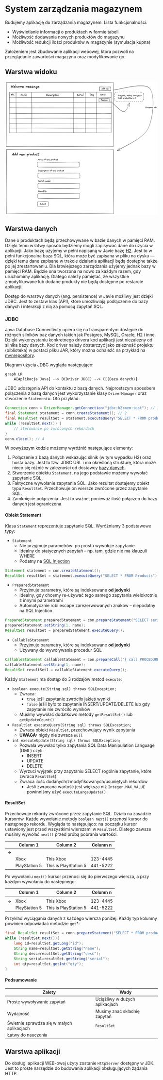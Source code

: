 # System zarządzania magazynem
Budujemy aplikację do zarządzania magazynem. Lista funkcjonalności:

- Wyświetlanie informacji o produktach w formie tabeli
- Możliwość dodawania nowych produktów do magazynu
- Możliwość redukcji ilości produktów w magazynie (symulacja kupna)

Założeniem jest zbudowanie aplikacji webowej, która pozwoli na przeglądanie zawartości magazynu oraz modyfikowanie go.

## Warstwa widoku
![This is how app would look like](images/view.png)
## Warstwa danych
Dane o produktach będą przechowywane w bazie danych w pamięci RAM. Dzięki temu w łatwy sposób będziemy mogli zapisywać dane do użycia w aplikacji. Jako bazę użyjemy w pełni napisaną w Javie bazę [H2](http://www.h2database.com/html/main.html). Jest to w pełni funkcjonalna baza SQL, która może być zapisana w pliku na dysku — dzięki temu dane zapisane w trakcie działania aplikacji będą dostępne także po jej zrestartowaniu. Dla łatwiejszego zarządzania użyjemy jednak bazy w pamięci RAM. Będzie ona tworzona na nowo za każdym razem, gdy uruchomimy aplikację. Dlatego należy pamiętać, że wszystkie zmodyfikowane lub dodane produkty nie będą dostępne po restarcie aplikacji.

Dostęp do warstwy danych (ang. persistence) w Javie możliwy jest dzięki JDBC. Jest to zestaw klas (API), które umożliwiają podłączenie do bazy danych i interakcji z nią za pomocą zapytań SQL.
### JDBC
Java Database Connectivity opiera się na transparentym dostępie do różnych silników baz danych takich jak Postgres, MySQL, Oracle, H2 i inne. Dzięki wykorzystaniu konkretnego drivera kod aplikacji jest niezależny od silnika bazy danych. Kod driver należy dostarczyć jako zależność projektu (biblioteka) w postaci pliku JAR, który można odnaleźć na przykład na [mvnrepository](http://mvnrepository.com).

Diagram użycia JDBC wygląda następująco:

```mermaid
graph LR
    A[Aplikacja Java] --> B(Driver JDBC) --> C[(Baza danych)]
```
JDBC udostępnia API do kontaktu z bazą danych. Najprostszym sposobem połączenia z bazą danych jest wykorzystanie klasy `DriverManager` oraz stworzenie `Statement`u. Oto przykład:
```java
Connection conn = DriverManager.getConnection("jdbc:h2:mem:test"); // 1
final Statement statement = conn.createStatement(); // 2
final ResultSet resultSet = statement.executeQuery("SELECT * FROM product"); // 3
while (resultSet.next()) {
    // iterowanie po zwróconych rekordach
}
conn.close(); // 4
```
W powyższym kodzie możemy wyróżnić następujące elementy:
1. Połączenie z bazą danych wskazując silnik (w tym wypadku H2) oraz hosta bazy. Jest to tzw. JDBC URL i ma określoną strukturę, która może nieco się różnić w zależności od dostawcy [bazy danych](https://www.baeldung.com/java-jdbc-url-format).
2. Stworzenie obiektu `Statement`, na jego podstawie możemy wywołać zapytanie SQL. 
3. Faktyczne wywołanie zapytania SQL. Jako rezultat dostajemy obiekt typu `ResultSet`. Przechowuje on wiersze zwrócone przez zapytanie SQL.
4. Zamknięcie połączenia. Jest to ważne, ponieważ ilość połączeń do bazy danych jest ograniczona.
#### Obiekt Statement
Klasa `Statement` reprezentuje zapytanie SQL. Wyróżniamy 3 podstawowe typy:
- `Statement`
  - Nie przyjmuje parametrów: po prostu wywołuje zapytanie
  - Idealny do statycznych zapytań – np. tam, gdzie nie ma klauzuli WHERE
  - Podatny na [SQL Injection](https://pl.wikipedia.org/wiki/SQL_injection)
```java
Statement statement = con.createStatement();
ResultSet resultSet = statement.executeQuery("SELECT * FROM Products");
```
- `PreparedStatement`
  - Przyjmuje parametry, które są indeksowane **od jedynki**
  - Idealny, gdy chcemy re-używać tego samego zapytania wielokrotnie z innymi parametrami
  - Automatycznie robi escape zarezerwowanych znaków – niepodatny na SQL Injection
```java
PreparedStatement preparedStatement = con.prepareStatement("SELECT serial FROM Products WHERE name LIKE ?");
preparedStatement.setString(1, name);
ResultSet resultSet = preparedStatement.executeQuery();
```
- `CallableStatement`
  - Przyjmuje parametry, które są indeksowane **od jedynki**
  - Używany do wywoływania procedur SQL
```java
CallableStatement callableStatement = con.prepareCall("{ call PROCEDURE(?,?...?)}");
callableStatement.setString(1, name);
ResultSet resultSet1 = callableStatement.executeQuery();
```
Każdy `Statement` ma dostęp do 3 rodzajów metod `execute`:
- `boolean execute(String sql) throws SQLException;`
  - Zwraca:
    - `true` jeśli zapytanie zwróciło jakieś wyniki
    - `false` jeśli było to zapytanie INSERT/UPDATE/DELETE lub gdy zapytanie nie zwróciło wyników
  - Musimy wywołać dodatkowo metody `getResultSet()` lub `getUpdateCount()`
- `ResultSet executeQuery(String sql) throws SQLException;`
  - Zwraca obiekt `ResultSet`, przechowujący wynik zapytania
  - **UWAGA:** nigdy nie zwraca `null`
- `int executeUpdate(String sql) throws SQLException;`
  - Pozwala wywołać tylko zapytania SQL Data Manipulation Language (DML) czyli:
    - INSERT
    - UPDATE
    - DELETE
  - Wyrzuci wyjątek przy zapytaniu SELECT (ogólnie zapytanie, które zwraca `ResultSet`)
  - Zwraca ilość dodanych/zmodyfikowanych/usuniętych rekordów
    - Jeśli zwracana wartość jest większa niż `Integer.MAX_VALUE` powinniśmy użyć `executeLargeUpdate()`
#### ResultSet
Przechowuje rekordy zwrócone przez zapytanie SQL. Działa na zasadzie kursorów. Każde wywołanie metody `boolean next()` przenosi kursor do następnego rekordu. Wygląda to następująco: na początku kursor ustawiony jest przed wszystkimi wierszami w `ResultSet`. Dlatego zawsze musimy wywołać `next()` przed próbą pobrania wartości.

|     | Column 1      | Column 2               | Column n |
|-----|---------------|------------------------|----------|
| ->  |               |                        |          |
|     | Xbox          | This Xbox              | 123-4445 |
|     | PlayStation 5 | This is PlayStation 5  | 441-5222 |

Po wywołaniu `next()` kursor przenosi się do pierwszego wiersza, a przy każdym wywołaniu do następnego:

|     | Column 1      | Column 2               | Column n |
|-----|---------------|------------------------|----------|
|     |               |                        |          |
| ->  | Xbox          | This Xbox              | 123-4445 |
|     | PlayStation 5 | This is PlayStation 5  | 441-5222 |

Przykład wyciągania danych z każdego wiersza poniżej. Każdy typ kolumny powinien odpowiadać metodzie `get`*:
```java
final ResultSet resultSet = conn.prepareStatement("SELECT * FROM product").executeQuery();
while (resultSet.next()){
    long id=resultSet.getLong("id");
    String name=resultSet.getString("name");
    String desc=resultSet.getString("desc");
    String serial=resultSet.getString("serial");
    int qty=resultSet.getInt("qty");
}
```
#### Podsumowanie
| Zalety | Wady |
|--------|------|
|Proste wywoływanie zapytań|Uciążliwy w dużych aplikacjach|
|Wydajność|Musimy znać składnię zapytań|
|Świetnie sprawdza się w małych aplikacjach|`ResultSet`|
|Łatwy do nauczenia||
## Warstwa aplikacji
Do obsługi aplikacji WEB-owej użyty zostanie `HttpServer` dostępny w JDK. Jest to proste narzędzie do budowania aplikacji obsługujących żądania HTTP.
